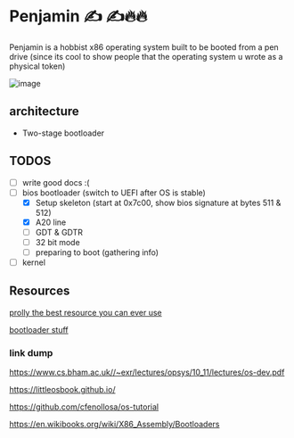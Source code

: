 # Penjamin ✍️ ✍️🔥🔥

Penjamin is a hobbist x86 operating system built to be booted from a pen drive (since its cool to show people that the operating system u wrote as a physical token)

![image](https://github.com/user-attachments/assets/84cb15d7-7371-4842-88e4-07a4b42d2504)

## architecture
- Two-stage bootloader

## TODOS
- [ ] write good docs :(
- [ ] bios bootloader (switch to UEFI after OS is stable)
  - [x] Setup skeleton (start at 0x7c00, show bios signature at bytes 511 & 512)
  - [x] A20 line
  - [ ] GDT & GDTR
  - [ ] 32 bit mode
  - [ ] preparing to boot (gathering info)
- [ ] kernel

## Resources
[prolly the best resource you can ever use](https://youtube.com/playlist?list=PL5p37LtXzjqOoEl369i0nlTSaU1O3L-BN&si=4w42QHoUpCoiOeS1)

[bootloader stuff](http://www.cs.cmu.edu/~410-s07/p4/p4-boot.pdf)

### link dump
https://www.cs.bham.ac.uk//~exr/lectures/opsys/10_11/lectures/os-dev.pdf

https://littleosbook.github.io/

https://github.com/cfenollosa/os-tutorial

https://en.wikibooks.org/wiki/X86_Assembly/Bootloaders


